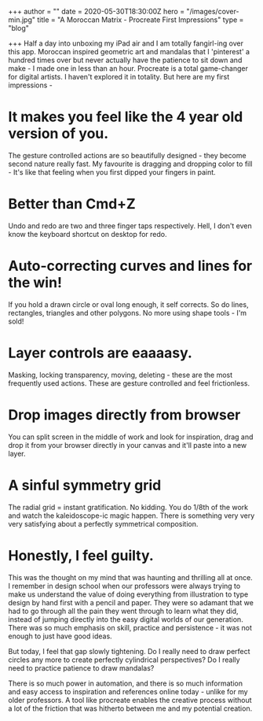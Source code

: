 +++
author = ""
date = 2020-05-30T18:30:00Z
hero = "/images/cover-min.jpg"
title = "A Moroccan Matrix - Procreate First Impressions"
type = "blog"

+++
Half a day into unboxing my iPad air and I am totally fangirl-ing over this app. Moroccan inspired geometric art and mandalas that I 'pinterest' a hundred times over but never actually have the patience to sit down and make - I made one in less than an hour. Procreate is a total game-changer for digital artists. I haven't explored it in totality. But here are my first impressions -

# **It makes you feel like the 4 year old version of you.**

The gesture controlled actions are so beautifully designed - they become second nature really fast. My favourite is dragging and dropping color to fill - It's like that feeling when you first dipped your fingers in paint.

# **Better than Cmd+Z**

Undo and redo are two and three finger taps respectively. Hell, I don't even know the keyboard shortcut on desktop for redo.

# **Auto-correcting curves and lines for the win!**

If you hold a drawn circle or oval long enough, it self corrects. So do lines, rectangles, triangles and other polygons. No more using shape tools - I'm sold!

# **Layer controls are eaaaasy.**

Masking, locking transparency, moving, deleting - these are the most frequently used actions. These are gesture controlled and feel frictionless.

# **Drop images directly from browser**

You can split screen in the middle of work and look for inspiration, drag and drop it from your browser directly in your canvas and it'll paste into a new layer.

# **A sinful symmetry grid**

The radial grid = instant gratification. No kidding. You do 1/8th of the work and watch the kaleidoscope-ic magic happen. There is something very very very satisfying about a perfectly symmetrical composition.

# **Honestly, I feel guilty.**

This was the thought on my mind that was haunting and thrilling all at once. I remember in design school when our professors were always trying to make us understand the value of doing everything from illustration to type design by hand first with a pencil and paper. They were so adamant that we had to go through all the pain they went through to learn what they did, instead of jumping directly into the easy digital worlds of our generation. There was so much emphasis on skill, practice and persistence - it was not enough to just have good ideas.

But today, I feel that gap slowly tightening. Do I really need to draw perfect circles any more to create perfectly cylindrical perspectives? Do I really need to practice patience to draw mandalas?

There is so much power in automation, and there is so much information and easy access to inspiration and references online today - unlike for my older professors. A tool like procreate enables the creative process without a lot of the friction that was hitherto between me and my potential creation.
